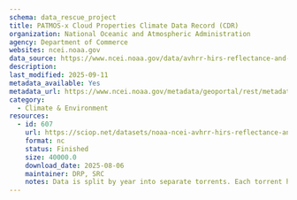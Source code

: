 ```yaml
---
schema: data_rescue_project 
title: PATMOS-x Cloud Properties Climate Data Record (CDR)
organization: National Oceanic and Atmospheric Administration
agency: Department of Commerce
websites: ncei.noaa.gov
data_source: https://www.ncei.noaa.gov/data/avhrr-hirs-reflectance-and-cloud-properties-patmosx/
description: 
last_modified: 2025-09-11
metadata_available: Yes
metadata_url: https://www.ncei.noaa.gov/metadata/geoportal/rest/metadata/item/gov.noaa.ncdcC00926/html
category:
  - Climate & Environment 
resources:
  - id: 607
    url: https://sciop.net/datasets/noaa-ncei-avhrr-hirs-reflectance-and-cloud-properties-patmosx
    format: nc
    status: Finished
    size: 40000.0
    download_date: 2025-08-06
    maintainer: DRP, SRC
    notes: Data is split by year into separate torrents. Each torrent has both P2P and a functional webseed, ensuring downloaders can access the data even if no one is actively seeding.
---
```

